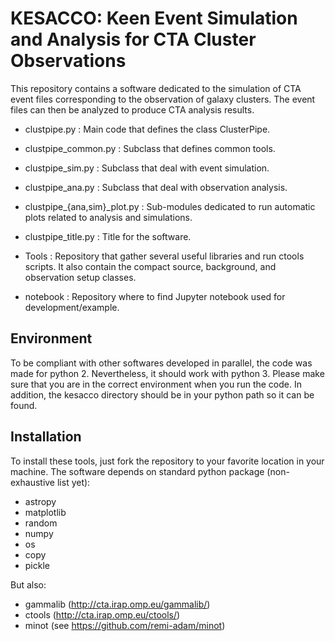 # KESACCO: Keen Event Simulation and Analysis for CTA Cluster Observations

This repository contains a software dedicated to the simulation of CTA event files 
corresponding to the observation of galaxy clusters. The event files can then be analyzed 
to produce CTA analysis results.
                                                            
- clustpipe.py : 
	Main code that defines the class ClusterPipe.
    
- clustpipe_common.py : 
  Subclass that defines common tools.
   
- clustpipe_sim.py : 
  Subclass that deal with event simulation.
        
- clustpipe_ana.py : 
  Subclass that deal with observation analysis.
    
- clustpipe_{ana,sim}_plot.py : 
  Sub-modules dedicated to run automatic plots related to analysis
  and simulations.

- clustpipe_title.py : 
	Title for the software.

- Tools :
  Repository that gather several useful libraries and run ctools scripts.
  It also contain the compact source, background, and observation setup 
  classes.

- notebook :
	Repository where to find Jupyter notebook used for development/example. 

## Environment
To be compliant with other softwares developed in parallel, the code was made for python 2. Nevertheless, it should work with python 3. Please make sure that you are in the correct environment when you run the code.
In addition, the kesacco directory should be in your python path so it can be found.

## Installation
To install these tools, just fork the repository to your favorite location in your machine.
The software depends on standard python package (non-exhaustive list yet):
- astropy
- matplotlib
- random
- numpy
- os
- copy
- pickle

But also:
- gammalib (http://cta.irap.omp.eu/gammalib/)
- ctools (http://cta.irap.omp.eu/ctools/)
- minot (see https://github.com/remi-adam/minot)
